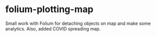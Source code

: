 # folium-plotting-map
Small work with Folium for detaching objects on map and make some analytics. Also, added COVID spreading map.
